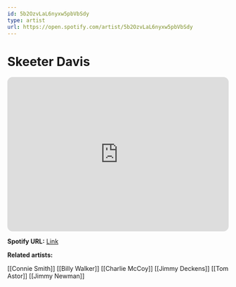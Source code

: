 ```yaml
---
id: 5b2OzvLaL6nyxw5pbVbSdy
type: artist
url: https://open.spotify.com/artist/5b2OzvLaL6nyxw5pbVbSdy
---
```

# Skeeter Davis

<iframe style="border-radius:12px" src="https://open.spotify.com/embed/artist/5b2OzvLaL6nyxw5pbVbSdy" width="100%" height="352" frameBorder="0" allowfullscreen="" allow="autoplay; clipboard-write; encrypted-media; fullscreen; picture-in-picture" loading="lazy"></iframe>

**Spotify URL:** [Link](https://open.spotify.com/artist/5b2OzvLaL6nyxw5pbVbSdy)

**Related artists:**

[[Connie Smith]]
[[Billy Walker]]
[[Charlie McCoy]]
[[Jimmy Deckens]]
[[Tom Astor]]
[[Jimmy Newman]]
